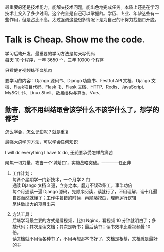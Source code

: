 
最重要的还是技术能力，能解决技术问题，能出色地完成任务。本质上还是在学习技术上投入了多少时间，这个完全是自己可以掌握的。学历、专业、年龄这些有一些作用，但是占比不高。太过强调这些很多情况下是为自己的不努力找借口开脱。  

# Talk is Cheap. Show me the code.  

学习后端开发，最重要的学习方法是每天写代码  
每天 10 个程序，一年 3650 个，三年 10000 个程序  


只看健身视频练不出肌肉  

要学习的内容：Django 源码书、Django 功能书、Restful API 文档、Django 文档、Flask项目代码、Flask 书、Flask 文档、HTTP、Redis、JavaScript、MySQL 书、Linux Shell、数据结构与算法、Vue、  
## 勤奋，就不用纠结取舍该学什么不该学什么了，想学的都学  

怎么学会，怎么记住呢？就是重复  

最强大的学习方法，可以学会任何知识  

I will do everything I have to do, 无论要承受怎样的痛苦   

聚焦一切力量，攻击一个‘城墙口’，实施战略突破。————任正非  


1. 工作计划：  
每两个星期学一门新技术，一个月学 2 门  
通读 Django 文档 3 遍，立身之本，磨刀不误砍柴工，事半功倍  
每个月通读一遍 Django 源码，先顺序阅读，读就行了，不用理解，读十几遍自然而然就懂了；工作中报错的时候，再顺藤摸瓜，理解运行逻辑  
尽快做出大的项目出来  




2. 方法工具：  
后端学习最主要的方式是看视频，比如 Nginx，看视频 10 分钟就明白了；多敲代码；其次是读文档；其次是听书；最后读书；读书效率比看视频慢 10 倍。  
读文档就不用读各种书了，不用再想那本书好了，文档是根基，文档就是最好的书  


